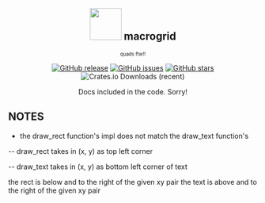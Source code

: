 <div align="center">
  
<h2 style="vertical-align: middle; text-align:center;">
<img src="https://github.com/user-attachments/assets/8d5d8178-e2ef-457a-92a2-decd0e9bac50" width="64px"/>
<span> macrogrid </span>
</h2>

<sub><sup>quads ftw!!</sup></sub>

[![GitHub release](https://img.shields.io/github/v/release/azazelcodes/mcbullet?color=blue&label=release)]()
[![GitHub issues](https://img.shields.io/github/issues/azazelcodes/mcbullet?color=red)]()
[![GitHub stars](https://img.shields.io/github/stars/azazelcodes/mcbullet)]()
![Crates.io Downloads (recent)](https://img.shields.io/crates/dr/macrogrid?logo=rust)

Docs included in the code. Sorry!
</div>

## NOTES

- the draw_rect function's impl does not match the draw_text function's

-- draw_rect takes in (x, y) as top left corner

-- draw_text takes in (x, y) as bottom left corner of text

the rect is below and to the right of the given xy pair
the text is above and to the right of the given xy pair
